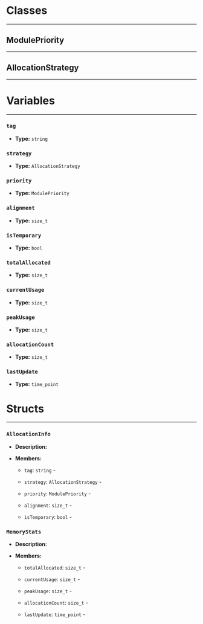 # Classes
---

## ModulePriority
---



## AllocationStrategy
---




# Variables
---

### `tag`

- **Type:** `string`



### `strategy`

- **Type:** `AllocationStrategy`



### `priority`

- **Type:** `ModulePriority`



### `alignment`

- **Type:** `size_t`



### `isTemporary`

- **Type:** `bool`



### `totalAllocated`

- **Type:** `size_t`



### `currentUsage`

- **Type:** `size_t`



### `peakUsage`

- **Type:** `size_t`



### `allocationCount`

- **Type:** `size_t`



### `lastUpdate`

- **Type:** `time_point`




# Structs
---

### `AllocationInfo`

- **Description:** 

- **Members:**

  - `tag`: `string` - 

  - `strategy`: `AllocationStrategy` - 

  - `priority`: `ModulePriority` - 

  - `alignment`: `size_t` - 

  - `isTemporary`: `bool` - 



### `MemoryStats`

- **Description:** 

- **Members:**

  - `totalAllocated`: `size_t` - 

  - `currentUsage`: `size_t` - 

  - `peakUsage`: `size_t` - 

  - `allocationCount`: `size_t` - 

  - `lastUpdate`: `time_point` - 


